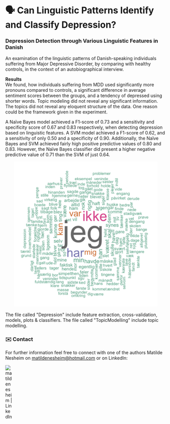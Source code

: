 # 🗣️ Can Linguistic Patterns Identify and Classify Depression?
### Depression Detection through Various Linguistic Features in Danish

An examination of the linguistic patterns of Danish-speaking individuals suffering from Major Depressive Disorder, by comparing with healthy controls, in the context of an autobiographical interview. 

**Results**<br>
We found, how individuals suffering from MDD used significantly more pronouns compared to controls, a significant difference in average sentiment scores between the groups, and a tendency of depressed using shorter words. Topic modeling did not reveal any significant information. The topics did not reveal any eloquent structure of the data. One reason could be the framework given in the experiment. 

A Naïve Bayes model achieved a F1-score of 0.73 and a sensitivity and specificity score of 0.67 and 0.83 respectively, when detecting depression based on linguistic features.
A SVM model achieved a F1-score of 0.62, and a sensitivity of only 0.50 and a specificity of 0.90.
Additionally, the Naïve Bayes and SVM achieved fairly high positive predictive values of 0.80 and 0.83. However, the Naïve Bayes classifier did present a higher negative predictive value of 0.71 than the SVM of just 0.64. 

<div align="center"><img src="img/dep.png" width="450px"/></div>
 
The file called "Depression" include feature extraction, cross-validation, models, plots & classifiers. The file called "TopicModelling" include topic modelling. 

### ✉️ Contact
For further information feel free to connect with one of the authors Matilde Nesheim on [matildenesheim@hotmail.com](mailto:matildenesheim@hotmail.com?subject=[GitHub]%20depression-nlp) or on LinkedIn:

[<img align="left" alt="matildenesheim | LinkedIn" width="22px" src="https://cdn.jsdelivr.net/npm/simple-icons@v3/icons/linkedin.svg" />][linkedin]

<br />

</details>

[linkedin]: https://www.linkedin.com/in/matildenesheim
